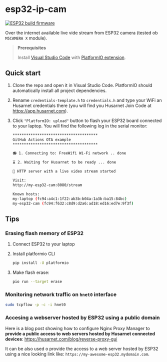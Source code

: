 # esp32-ip-cam

[![ESP32 build firmware](https://github.com/DominikN/esp32-ip-cam/actions/workflows/build.yml/badge.svg)](https://github.com/DominikN/esp32-ip-cam/actions/workflows/build.yml)

Over the internet available live vide stream from ESP32 camera (tested ob `M5CAMERA X` module).

> **Prerequisites** 
>
> Install [Visual Studio Code](https://code.visualstudio.com/) with [PlatformIO extension](https://platformio.org/install/ide?install=vscode).

## Quick start

1. Clone the repo and open it in Visual Studio Code. PlatformIO should automatically install all project dependencies.

2. Rename `credentials-template.h` to `credentials.h` and type your WiFi an Husarnet credentials there (you will find you Husarnet Join Code at https://app.husarnet.com).

3. Click `"PlatformIO: upload"` button to flash your ESP32 board connected to your laptop. You will find the following log in the serial monitor:

    ```bash
    **************************************
    GitHub Actions OTA example
    **************************************
    
    📻 1. Connecting to: FreeWifi Wi-Fi network .. done

    ⌛ 2. Waiting for Husarnet to be ready ... done

    🚀 HTTP server with a live video stream started

    Visit:
    http://my-esp32-cam:8080/stream

    Known hosts:
    my-laptop (fc94:a4c1:1f22:ab3b:b04a:1a3b:ba15:84bc)
    my-esp32-cam (fc94:f632:c8d9:d2a6:ad18:ed16:ed7e:9f3f)
    ```

## Tips

### Erasing flash memory of ESP32

1. Connect ESP32 to your laptop

2. Install platformio CLI

    ```bash
    pip install -U platformio
    ```

3. Make flash erase:

    ```bash
    pio run --target erase
    ```

### Monitoring network traffic on `hnet0` interface

```bash
sudo tcpflow -p -c -i hnet0
```

### Accesing a webserver hosted by ESP32 using a public domain

Here is a blog post showing how to configure Nginx Proxy Manager to **provide a public access to web servers hosted by Husarnet connected devices**: https://husarnet.com/blog/reverse-proxy-gui

It can be also used  o provide the access to a web server hosted by ESP32 using a nice looking link like: `https://my-awesome-esp32.mydomain.com`.
